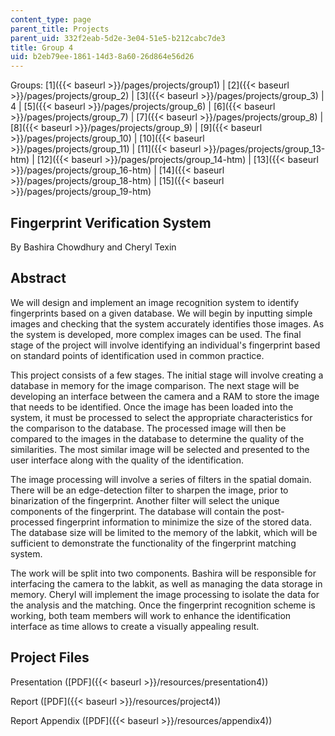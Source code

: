 ```yaml
---
content_type: page
parent_title: Projects
parent_uid: 332f2eab-5d2e-3e04-51e5-b212cabc7de3
title: Group 4
uid: b2eb79ee-1861-14d3-8a60-26d864e56d26
---
```


Groups: [1]({{< baseurl >}}/pages/projects/group1) | [2]({{< baseurl >}}/pages/projects/group_2) | [3]({{< baseurl >}}/pages/projects/group_3) | 4 | [5]({{< baseurl >}}/pages/projects/group_6) | [6]({{< baseurl >}}/pages/projects/group_7) | [7]({{< baseurl >}}/pages/projects/group_8) | [8]({{< baseurl >}}/pages/projects/group_9) | [9]({{< baseurl >}}/pages/projects/group_10) | [10]({{< baseurl >}}/pages/projects/group_11) | [11]({{< baseurl >}}/pages/projects/group_13-htm) | [12]({{< baseurl >}}/pages/projects/group_14-htm) | [13]({{< baseurl >}}/pages/projects/group_16-htm) | [14]({{< baseurl >}}/pages/projects/group_18-htm) | [15]({{< baseurl >}}/pages/projects/group_19-htm)

Fingerprint Verification System
-------------------------------

By Bashira Chowdhury and Cheryl Texin

Abstract
--------

We will design and implement an image recognition system to identify fingerprints based on a given database. We will begin by inputting simple images and checking that the system accurately identifies those images. As the system is developed, more complex images can be used. The final stage of the project will involve identifying an individual's fingerprint based on standard points of identification used in common practice.

This project consists of a few stages. The initial stage will involve creating a database in memory for the image comparison. The next stage will be developing an interface between the camera and a RAM to store the image that needs to be identified. Once the image has been loaded into the system, it must be processed to select the appropriate characteristics for the comparison to the database. The processed image will then be compared to the images in the database to determine the quality of the similarities. The most similar image will be selected and presented to the user interface along with the quality of the identification.

The image processing will involve a series of filters in the spatial domain. There will be an edge-detection filter to sharpen the image, prior to binarization of the fingerprint. Another filter will select the unique components of the fingerprint. The database will contain the post-processed fingerprint information to minimize the size of the stored data. The database size will be limited to the memory of the labkit, which will be sufficient to demonstrate the functionality of the fingerprint matching system.

The work will be split into two components. Bashira will be responsible for interfacing the camera to the labkit, as well as managing the data storage in memory. Cheryl will implement the image processing to isolate the data for the analysis and the matching. Once the fingerprint recognition scheme is working, both team members will work to enhance the identification interface as time allows to create a visually appealing result.

Project Files
-------------

Presentation ([PDF]({{< baseurl >}}/resources/presentation4))

Report ([PDF]({{< baseurl >}}/resources/project4))

Report Appendix ([PDF]({{< baseurl >}}/resources/appendix4))